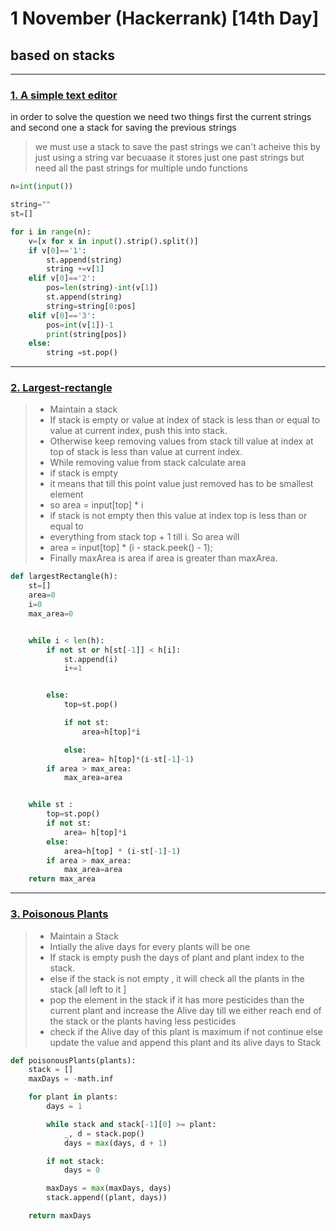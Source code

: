 # 1 November (Hackerrank) [14th Day]
## based on stacks

---

### [1. A simple text editor](https://www.hackerrank.com/challenges/simple-text-editor/problem)

in order to solve the question we need two things first the current strings and second one a stack for saving the previous strings
> we must use a stack to save the past strings we can't acheive this by just using a string var  becuaase it stores just one past strings but need all the past strings for multiple  undo functions

```python
n=int(input())

string=""
st=[]

for i in range(n):
    v=[x for x in input().strip().split()]
    if v[0]=='1':
        st.append(string)
        string +=v[1]
    elif v[0]=='2':
        pos=len(string)-int(v[1])
        st.append(string)
        string=string[0:pos]
    elif v[0]=='3':
        pos=int(v[1])-1
        print(string[pos])
    else:
        string =st.pop()
```

---


### [2.  Largest-rectangle](https://www.hackerrank.com/challenges/largest-rectangle/problem)

> * Maintain a stack
> * If stack is empty or value at index of stack is less than or equal to value at current  index, push this into stack.
> * Otherwise keep removing values from stack till value at index at top of stack is  less than value at current index.
> * While removing value from stack calculate area
> * if stack is empty
> * it means that till this point value just removed has to be smallest element
> * so area = input[top] * i
> * if stack is not empty then this value at index top is less than or equal to
> * everything from stack top + 1 till i. So area will
> * area = input[top] * (i - stack.peek() - 1);
> * Finally maxArea is area if area is greater than maxArea.

```python
def largestRectangle(h):
    st=[]
    area=0
    i=0
    max_area=0


    while i < len(h):
        if not st or h[st[-1]] < h[i]:
            st.append(i)
            i+=1


        else:
            top=st.pop()

            if not st:
                area=h[top]*i

            else:
                area= h[top]*(i-st[-1]-1)
        if area > max_area:
            max_area=area


    while st :
        top=st.pop()
        if not st:
            area= h[top]*i
        else:
            area=h[top] * (i-st[-1]-1)
        if area > max_area:
            max_area=area
    return max_area
```
---

###  [3. Poisonous Plants](https://www.hackerrank.com/challenges/poisonous-plants/problem)



> * Maintain a Stack
> * Intially the alive days for every plants will be one
> * If stack is empty push the days of plant and plant index to the stack.
> * else if the stack is not empty , it will check all the plants in the stack [all left to it ]
> * pop the element in the stack if it has more pesticides than the current plant and increase the Alive day till we either reach end of the stack or the plants having less pesticides
> * check if the Alive day of this plant is maximum if not continue else update the value and append this plant and its alive days to Stack


```python
def poisonousPlants(plants):
    stack = []
    maxDays = -math.inf

    for plant in plants:
        days = 1

        while stack and stack[-1][0] >= plant:
            _, d = stack.pop()
            days = max(days, d + 1)

        if not stack:
            days = 0

        maxDays = max(maxDays, days)
        stack.append((plant, days))

    return maxDays

```
